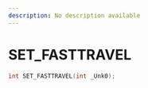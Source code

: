 ```yaml
---
description: No description available 
---
```


# SET_FASTTRAVEL

```cpp
int SET_FASTTRAVEL(int _Unk0);
```